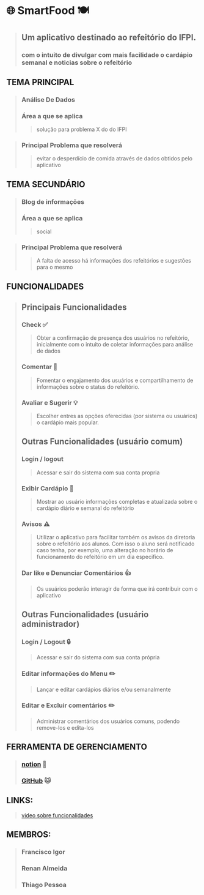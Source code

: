 # 🌐️ SmartFood 🍽️
> ## Um aplicativo destinado ao refeitório do IFPI.
> ### com o intuito de divulgar com mais facilidade o cardápio semanal e noticias sobre o refeitório

## TEMA PRINCIPAL
> ### Análise De Dados
> ### Área a que se aplica
> > solução para problema X do do IFPI

> ### Principal Problema que resolverá
> > evitar o desperdício de comida através de dados obtidos pelo aplicativo

## TEMA SECUNDÁRIO
> ### Blog de informações
> ### Área a que se aplica 
> > social

> ### Principal Problema que resolverá
> > A falta de acesso há informações dos refeitórios e sugestões para o mesmo 

## FUNCIONALIDADES
> ## Principais Funcionalidades
> ### Check ✅️
> > Obter a confirmação de presença dos usuários no refeitório, inicialmente com o intuito de coletar informações para análise de dados
>
> ### Comentar 💬️
> > Fomentar o engajamento dos usuários e compartilhamento de informações sobre o status do refeitório.
>
> ### Avaliar e Sugerir 💡️ 
> > Escolher entres as opções oferecidas (por sistema ou usuários) o cardápio mais popular.
>
> ## Outras Funcionalidades (usuário comum)
>
> ### Login / logout
> > Acessar e sair do sistema com sua conta propria
>
> ### Exibir Cardápio 📜️
> > Mostrar ao usuário informações completas e atualizada sobre o cardápio diário e semanal do refeitório
>
> ### Avisos ⚠️
> > Utilizar o aplicativo para facilitar também os avisos da diretoria sobre o refeitório aos alunos. Com isso o aluno será notificado caso tenha, por exemplo, uma alteração no horário de funcionamento do refeitório em um dia especifico.
>
> ### Dar like e Denunciar Comentários 👍️
> > Os usuários poderão interagir de forma que irá contribuir com o aplicativo
>
> ## Outras Funcionalidades (usuário administrador)
> ### Login / Logout 🔒️
> > Acessar e sair do sistema com sua conta própria
>
> ### Editar informações do Menu ✏️
> > Lançar e editar cardápios diários e/ou semanalmente
>
> ### Editar e Excluir comentários ✏️
> > Administrar comentários dos usuários comuns, podendo remove-los e edita-los

## FERRAMENTA DE GERENCIAMENTO
> ### [notion](https://notion.so) 📒️
> ### [GitHub](https://github.com) 🐱️

## LINKS:
> [video sobre funcionalidades](https://drive.google.com/file/d/1DOBwwSnNquu0a5Nfj24IpKT7KKO7Gf6n/view?usp=sharing)

## MEMBROS:
> ### Francisco Igor
> ### Renan Almeida
> ### Thiago Pessoa